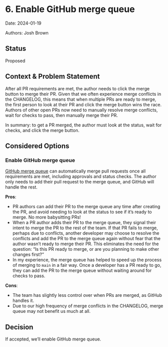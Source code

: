 # 6. Enable GitHub merge queue

Date: 2024-01-19

Authors: Josh Brown


## Status

Proposed

## Context & Problem Statement

After all PR requirements are met, the author needs to click the merge button to merge their PR. Given that we often experience merge conflicts in the CHANGELOG, this means that when multiple PRs are ready to merge, the first person to look at their PR and click the merge button wins the race. Authors of other open PRs now need to manually resolve merge conflicts, wait for checks to pass, then manually merge their PR.

In summary: to get a PR merged, the author must look at the status, wait for checks, and click the merge button.

## Considered Options

### Enable GitHub merge queue

[GitHub merge queue](https://docs.github.com/en/repositories/configuring-branches-and-merges-in-your-repository/configuring-pull-request-merges/managing-a-merge-queue) can automatically merge pull requests once all requirements are met, including approvals and status checks. The author only needs to add their pull request to the merge queue, and GitHub will handle the rest.

**Pros**:

- PR authors can add their PR to the merge queue any time after creating the PR, and avoid needing to look at the status to see if it’s ready to merge. No more babysitting PRs!
- When a PR author adds their PR to the merge queue, they signal their intent to merge the PR to the rest of the team. If that PR fails to merge, perhaps due to conflicts, another developer may choose to resolve the conflicts and add the PR to the merge queue again without fear that the author wasn’t ready to merge their PR. This eliminates the need for the question: “Is this PR ready to merge, or are you planning to make other changes first?”
- In my experience, the merge queue has helped to speed up the process of merging to `main` in a fair way. Once a developer has a PR ready to go, they can add the PR to the merge queue without waiting around for checks to pass.

**Cons**:

- The team has slightly less control over when PRs are merged, as GitHub handles it.
- Due to our high frequency of merge conflicts in the CHANGELOG, merge queue may not benefit us much at all.

## Decision

If accepted, we’ll enable GitHub merge queue.
